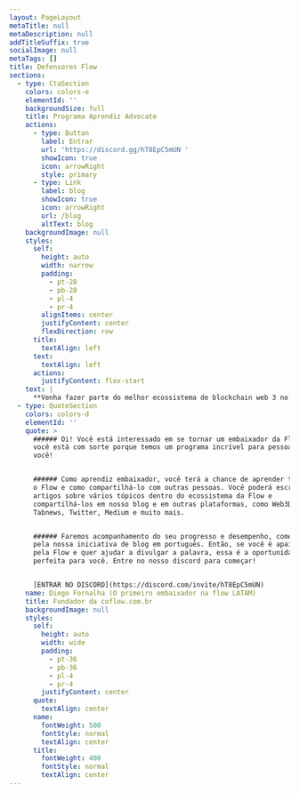 ```yaml
---
layout: PageLayout
metaTitle: null
metaDescription: null
addTitleSuffix: true
socialImage: null
metaTags: []
title: Defensores Flow
sections:
  - type: CtaSection
    colors: colors-e
    elementId: ''
    backgroundSize: full
    title: Programa Aprendiz Advocate
    actions:
      - type: Button
        label: Entrar
        url: 'https://discord.gg/hT8EpC5mUN '
        showIcon: true
        icon: arrowRight
        style: primary
      - type: Link
        label: blog
        showIcon: true
        icon: arrowRight
        url: /blog
        altText: blog
    backgroundImage: null
    styles:
      self:
        height: auto
        width: narrow
        padding:
          - pt-28
          - pb-28
          - pl-4
          - pr-4
        alignItems: center
        justifyContent: center
        flexDirection: row
      title:
        textAlign: left
      text:
        textAlign: left
      actions:
        justifyContent: flex-start
    text: |
      **Venha fazer parte do melhor ecossistema de blockchain web 3 no brasil!**
  - type: QuoteSection
    colors: colors-d
    elementId: ''
    quote: >
      ###### Oi! Você está interessado em se tornar um embaixador da Flow? Bem,
      você está com sorte porque temos um programa incrível para pessoas como
      você!


      ###### Como aprendiz embaixador, você terá a chance de aprender tudo sobre
      o Flow e como compartilhá-lo com outras pessoas. Você poderá escrever
      artigos sobre vários tópicos dentro do ecossistema da Flow e
      compartilhá-los em nosso blog e em outras plataformas, como Web3Dev,
      Tabnews, Twitter, Medium e muito mais.


      ###### Faremos acompanhamento do seu progresso e desempenho, começando
      pela nossa iniciativa de blog em português. Então, se você é apaixonado
      pela Flow e quer ajudar a divulgar a palavra, essa é a oportunidade
      perfeita para você. Entre no nosso discord para começar!


      [ENTRAR NO DISCORD](https://discord.com/invite/hT8EpC5mUN)
    name: Diego Fornalha (O primeiro embaixador na flow LATAM)
    title: Fundador da coflow.com.br
    backgroundImage: null
    styles:
      self:
        height: auto
        width: wide
        padding:
          - pt-36
          - pb-36
          - pl-4
          - pr-4
        justifyContent: center
      quote:
        textAlign: center
      name:
        fontWeight: 500
        fontStyle: normal
        textAlign: center
      title:
        fontWeight: 400
        fontStyle: normal
        textAlign: center
---
```

